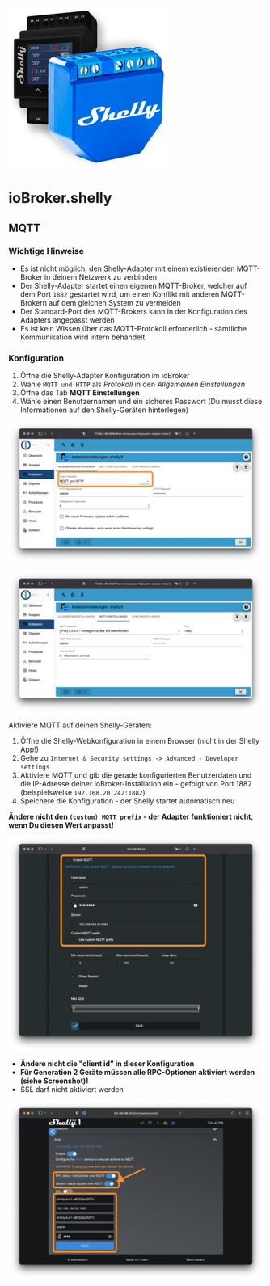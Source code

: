 ![Logo](../../admin/shelly.png)

# ioBroker.shelly

## MQTT

### Wichtige Hinweise

- Es ist nicht möglich, den Shelly-Adapter mit einem existierenden MQTT-Broker in deinem Netzwerk zu verbinden
- Der Shelly-Adapter startet einen eigenen MQTT-Broker, welcher auf dem Port ``1882`` gestartet wird, um einen Konflikt mit anderen MQTT-Brokern auf dem gleichen System zu vermeiden
- Der Standard-Port des MQTT-Brokers kann in der Konfiguration des Adapters angepasst werden
- Es ist kein Wissen über das MQTT-Protokoll erforderlich - sämtliche Kommunikation wird intern behandelt

### Konfiguration

1. Öffne die Shelly-Adapter Konfiguration im ioBroker
2. Wähle ```MQTT und HTTP``` als *Protokoll* in den *Allgemeinen Einstellungen*
3. Öffne das Tab **MQTT Einstellungen**
4. Wähle einen Benutzernamen und ein sicheres Passwort (Du musst diese Informationen auf den Shelly-Geräten hinterlegen)

![iobroker_general](./img/iobroker_general_mqtt.png)

![iobroker_mqtt](./img/iobroker_mqtt.png)

Aktiviere MQTT auf deinen Shelly-Geräten:

1. Öffne die Shelly-Webkonfiguration in einem Browser (nicht in der Shelly App!)
2. Gehe zu ```Internet & Security settings -> Advanced - Developer settings```
3. Aktiviere MQTT und gib die gerade konfigurierten Benutzerdaten und die IP-Adresse deiner ioBroker-Installation ein - gefolgt von Port 1882 (beispielsweise ```192.168.20.242:1882```)
4. Speichere die Konfiguration - der Shelly startet automatisch neu

**Ändere nicht den ```(custom) MQTT prefix``` - der Adapter funktioniert nicht, wenn Du diesen Wert anpasst!**

![shelly gen1](./img/shelly_mqtt-gen1.png)

- **Ändere nicht die "client id" in dieser Konfiguration**
- **Für Generation 2 Geräte müssen alle RPC-Optionen aktiviert werden (siehe Screenshot)!**
- SSL darf nicht aktiviert werden

![shelly gen2](./img/shelly_mqtt-gen2.png)
